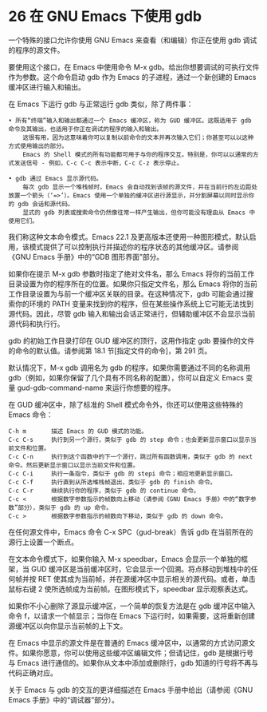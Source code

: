 # 26 在 GNU Emacs 下使用 gdb

一个特殊的接口允许你使用 GNU Emacs 来查看（和编辑）你正在使用 gdb 调试的程序的源文件。

要使用这个接口，在 Emacs 中使用命令 M-x gdb。给出你想要调试的可执行文件作为参数。这个命令启动 gdb 作为 Emacs 的子进程，通过一个新创建的 Emacs 缓冲区进行输入和输出。

在 Emacs 下运行 gdb 与正常运行 gdb 类似，除了两件事：
```
• 所有“终端”输入和输出都通过一个 Emacs 缓冲区，称为 GUD 缓冲区。这既适用于 gdb 命令及其输出，也适用于你正在调试的程序的输入和输出。
	这很有用，因为这意味着你可以复制以前命令的文本并再次输入它们；你甚至可以以这种方式使用输出的部分。
	Emacs 的 Shell 模式的所有功能都可用于与你的程序交互。特别是，你可以以通常的方式发送信号 - 例如，C-c C-c 表示中断，C-c C-z 表示停止。

• gdb 通过 Emacs 显示源代码。
	每次 gdb 显示一个堆栈帧时，Emacs 会自动找到该帧的源文件，并在当前行的左边距处放置一个箭头（‘=>’）。Emacs 使用一个单独的缓冲区进行源显示，并分割屏幕以同时显示你的 gdb 会话和源代码。
	显式的 gdb 列表或搜索命令仍然像往常一样产生输出，但你可能没有理由从 Emacs 中使用它们。
```
我们称这种文本命令模式。Emacs 22.1 及更高版本还使用一种图形模式，默认启用，该模式提供了可以控制执行并描述你的程序状态的其他缓冲区。请参阅《GNU Emacs 手册》中的“GDB 图形界面”部分。

如果你在提示 M-x gdb 参数时指定了绝对文件名，那么 Emacs 将你的当前工作目录设置为你的程序所在的位置。如果你只指定文件名，那么 Emacs 将你的当前工作目录设置为与前一个缓冲区关联的目录。在这种情况下，gdb 可能会通过搜索你的环境的 PATH 变量来找到你的程序，但在某些操作系统上它可能无法找到源代码。因此，尽管 gdb 输入和输出会话正常进行，但辅助缓冲区不会显示当前源代码和执行行。

gdb 的初始工作目录打印在 GUD 缓冲区的顶行，这用作指定 gdb 要操作的文件的命令的默认值。请参阅第 18.1 节[指定文件的命令]，第 291 页。

默认情况下，M-x gdb 调用名为 gdb 的程序。如果你需要通过不同的名称调用 gdb（例如，如果你保留了几个具有不同名称的配置），你可以自定义 Emacs 变量 gud-gdb-command-name 来运行你想要的程序。

在 GUD 缓冲区中，除了标准的 Shell 模式命令外，你还可以使用这些特殊的 Emacs 命令：
```
C-h m 		描述 Emacs 的 GUD 模式的功能。
C-c C-s 	执行到另一个源行，类似于 gdb 的 step 命令；也会更新显示窗口以显示当前文件和位置。
C-c C-n 	执行到这个函数中的下一个源行，跳过所有函数调用，类似于 gdb 的 next 命令。然后更新显示窗口以显示当前文件和位置。
C-c C-i 	执行一条指令，类似于 gdb 的 stepi 命令；相应地更新显示窗口。
C-c C-f 	执行直到从所选堆栈帧退出，类似于 gdb 的 finish 命令。
C-c C-r 	继续执行你的程序，类似于 gdb 的 continue 命令。
C-c < 		根据数字参数指示的帧数向上移动（请参阅《GNU Emacs 手册》中的“数字参数”部分），类似于 gdb 的 up 命令。
C-c > 		根据数字参数指示的帧数向下移动，类似于 gdb 的 down 命令。
```
在任何源文件中，Emacs 命令 C-x SPC（gud-break）告诉 gdb 在当前所在的源行上设置一个断点。

在文本命令模式下，如果你输入 M-x speedbar，Emacs 会显示一个单独的框架，当 GUD 缓冲区是当前缓冲区时，它会显示一个回溯。将点移动到堆栈中的任何帧并按 RET 使其成为当前帧，并在源缓冲区中显示相关的源代码。或者，单击鼠标右键 2 使所选帧成为当前帧。在图形模式下，speedbar 显示观察表达式。

如果你不小心删除了源显示缓冲区，一个简单的恢复方法是在 gdb 缓冲区中输入命令 f，以请求一个帧显示；当你在 Emacs 下运行时，如果需要，这将重新创建源缓冲区以向你显示当前帧的上下文。

在 Emacs 中显示的源文件是在普通的 Emacs 缓冲区中，以通常的方式访问源文件。如果你愿意，你可以使用这些缓冲区编辑文件；但请记住，gdb 是根据行号与 Emacs 进行通信的。如果你从文本中添加或删除行，gdb 知道的行号将不再与代码正确对应。

关于 Emacs 与 gdb 的交互的更详细描述在 Emacs 手册中给出（请参阅《GNU Emacs 手册》中的“调试器”部分）。